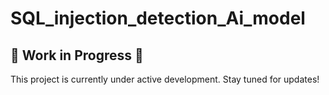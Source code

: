# SQL_injection_detection_Ai_model
## 🚧 Work in Progress 🚧
This project is currently under active development. Stay tuned for updates!
